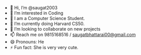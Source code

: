 - 👋 Hi, I’m @saugat2003
- 👀 I’m interested in Coding
- 🤖 I am a Computer Science Student.
- 🌱 I’m currently doing Harvard CS50.
- 💞️ I’m looking to collaborate on new projects
- 📫 Reach me on 9815168516 / saugatbhattarai00@gmail.com
- 😄 Pronouns: He
- ⚡ Fun fact: She is very very cute.

<!---
saugat2003/saugat2003 is a ✨ special ✨ repository because its `README.md` (this file) appears on your GitHub profile.
You can click the Preview link to take a look at your changes.
--->
